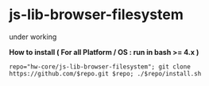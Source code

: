 # js-lib-browser-filesystem

under working

**How to install ( For all Platform / OS : run in bash >= 4.x )**

    repo="hw-core/js-lib-browser-filesystem"; git clone https://github.com/$repo.git $repo; ./$repo/install.sh
